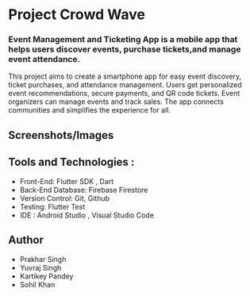 # Project Crowd Wave

<h3>Event Management and Ticketing App is a mobile app that helps users discover events, purchase tickets,and manage event attendance.</h3>
<p>
  This project aims to create a smartphone app for easy event discovery, ticket purchases, and attendance management. Users get personalized event recommendations, secure payments, and QR code tickets. Event organizers can manage events and track sales. The app connects   communities and simplifies the experience for all.
</p>

## Screenshots/Images

## Tools and Technologies :
- Front-End: Flutter SDK , Dart
- Back-End Database: Firebase Firestore
- Version Control: Git, Github
- Testing: Flutter Test
- IDE : Android Studio , Visual Studio Code

## Author
- Prakhar Singh
- Yuvraj Singh
- Kartikey Pandey
- Sohil Khan
